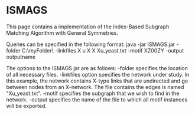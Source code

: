 ISMAGS
======

This page contains a implementation of the Index-Based Subgraph Matching Algorithm with General Symmetries.

Queries can be specified in the following format:
java -jar ISMAGS.jar -folder C:\myFolder\ -linkfiles X u X X Xu_yeast.txt -motif XZ00ZY -output outputname

The options to the ISMAGS jar are as follows:
-folder specifies the location of all necessary files.
-linkfiles option specifies the network under study. In this example, the network contains X-type links that are undirected and go between nodes from an X-network. The file contains the edges is named "Xu_yeast.txt".
-motif specifies the subgraph that we wish to find in the network.
-output specifies the name of the file to which all motif instances will be exported.
